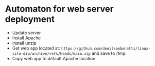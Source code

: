 # Automaton for web server deployment

- Update server
- Install Apache
- Install unzip
- Get web app located at: `https://github.com/denilsonbonatti/linux-site-dio/archive/refs/heads/main.zip` and save to /tmp
- Copy web app to default Apache location
